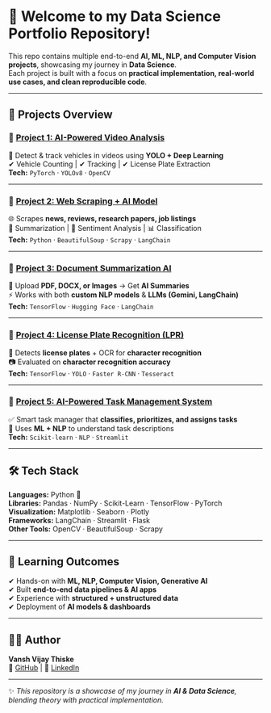# 🚀 Welcome to my **Data Science Portfolio Repository**!  
This repo contains multiple end-to-end **AI, ML, NLP, and Computer Vision projects**, showcasing my journey in **Data Science**.  
Each project is built with a focus on **practical implementation, real-world use cases, and clean reproducible code**.  

---

## 🚀 Projects Overview  

### 🔹 [Project 1: AI-Powered Video Analysis](./Project-1)  
🎥 Detect & track vehicles in videos using **YOLO + Deep Learning**  
✔ Vehicle Counting | ✔ Tracking | ✔ License Plate Extraction  
**Tech:** `PyTorch` · `YOLOv8` · `OpenCV`  

---

### 🔹 [Project 2: Web Scraping + AI Model](./Project-2)  
🌐 Scrapes **news, reviews, research papers, job listings**  
📰 Summarization | 🙂 Sentiment Analysis | 📊 Classification  
**Tech:** `Python` · `BeautifulSoup` · `Scrapy` · `LangChain`  

---

### 🔹 [Project 3: Document Summarization AI](./Project-3)  
📑 Upload **PDF, DOCX, or Images** → Get **AI Summaries**  
⚡ Works with both **custom NLP models** & **LLMs (Gemini, LangChain)**  
**Tech:** `TensorFlow` · `Hugging Face` · `LangChain`  

---

### 🔹 [Project 4: License Plate Recognition (LPR)](./Project-4)  
🚗 Detects **license plates** + OCR for **character recognition**  
📷 Evaluated on **character recognition accuracy**  
**Tech:** `TensorFlow` · `YOLO` · `Faster R-CNN` · `Tesseract`  

---

### 🔹 [Project 5: AI-Powered Task Management System](./Project-5)  
✅ Smart task manager that **classifies, prioritizes, and assigns tasks**  
🧠 Uses **ML + NLP** to understand task descriptions  
**Tech:** `Scikit-learn` · `NLP` · `Streamlit`  

---

## 🛠️ Tech Stack  
**Languages:** Python 🐍  
**Libraries:** Pandas · NumPy · Scikit-Learn · TensorFlow · PyTorch  
**Visualization:** Matplotlib · Seaborn · Plotly  
**Frameworks:** LangChain · Streamlit · Flask  
**Other Tools:** OpenCV · BeautifulSoup · Scrapy  

---

## 📘 Learning Outcomes  
✔ Hands-on with **ML, NLP, Computer Vision, Generative AI**  
✔ Built **end-to-end data pipelines & AI apps**  
✔ Experience with **structured + unstructured data**  
✔ Deployment of **AI models & dashboards**  

---

## 👨‍💻 Author  
**Vansh Vijay Thiske**  
🔗 [GitHub](https://github.com/yourusername) | 🔗 [LinkedIn](https://linkedin.com/in/yourprofile)  

---

✨ *This repository is a showcase of my journey in **AI & Data Science**, blending theory with practical implementation.*  
